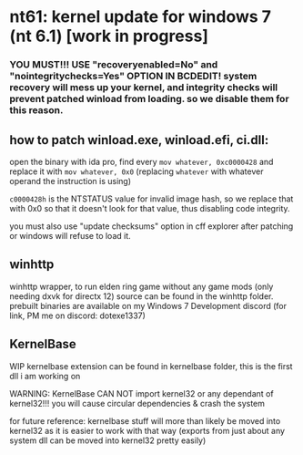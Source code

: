 # nt61: kernel update for windows 7 (nt 6.1) [work in progress]

### YOU MUST!!! USE "recoveryenabled=No" and "nointegritychecks=Yes" OPTION IN BCDEDIT! system recovery will mess up your kernel, and integrity checks will prevent patched winload from loading. so we disable them for this reason.

## how to patch winload.exe, winload.efi, ci.dll:
open the binary with ida pro, find every `mov whatever, 0xc0000428` and replace it with `mov whatever, 0x0` (replacing `whatever` with whatever operand the instruction is using)

`c0000428h` is the NTSTATUS value for invalid image hash, so we replace that with 0x0 so that it doesn't look for that value, thus disabling code integrity.

you must also use "update checksums" option in cff explorer after patching or windows will refuse to load it.

## winhttp

winhttp wrapper, to run elden ring game without any game mods (only needing dxvk for directx 12) source can be found in the winhttp folder. prebuilt binaries are available on my Windows 7 Development discord (for link, PM me on discord: dotexe1337)

## KernelBase
WIP kernelbase extension can be found in kernelbase folder, this is the first dll i am working on

WARNING: KernelBase CAN NOT import kernel32 or any dependant of kernel32!!! you will cause circular dependencies & crash the system

for future reference: kernelbase stuff will more than likely be moved into kernel32 as it is easier to work with that way (exports from just about any system dll can be moved into kernel32 pretty easily)

